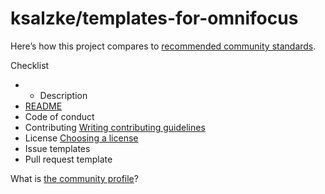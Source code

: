 # ksalzke/templates-for-omnifocus

Here’s how this project compares to [recommended community standards](https://opensource.guide/).

 Checklist

* * Description
* [README](blob/master/ksalzke-templates-for-omnifocus.md)
* Code of conduct
* Contributing [Writing contributing guidelines](https://docs.github.com/articles/setting-guidelines-for-repository-contributors/)
* License [Choosing a license](https://docs.github.com/articles/adding-a-license-to-a-repository/)
*  Issue templates
*  Pull request template

What is [the community profile](https://docs.github.com/articles/viewing-your-community-profile)?

